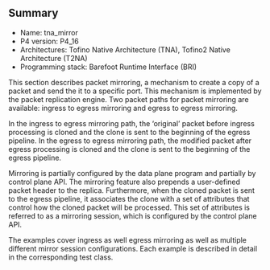 ## Summary

* Name: tna_mirror
* P4 version: P4_16
* Architectures: Tofino Native Architecture (TNA), Tofino2 Native Architecture (T2NA)
* Programming stack: Barefoot Runtime Interface (BRI)

This section describes packet mirroring, a mechanism to create a copy of a 
packet and send the it to a specific port. This mechanism is implemented by 
the packet replication engine. Two packet paths for packet mirroring are 
available: ingress to egress mirroring and egress to egress mirroring. 

In the ingress to egress mirroring path, the ‘original’ packet before ingress 
processing is cloned and the clone is sent to the beginning of the egress 
pipeline. In the egress to egress mirroring path, the modified packet after 
egress processing is cloned and the clone is sent to the beginning of the 
egress pipeline. 

Mirroring is partially configured by the data plane program and partially 
by control plane API. The mirroring feature also prepends a user-defined packet header 
to the replica. Furthermore, when the cloned packet is sent to the egress 
pipeline, it associates the clone with a set of attributes that control how the 
cloned packet will be processed. This set of attributes is referred to as a mirroring 
session, which is configured by the control plane API.

The examples cover ingress as well egress mirroring as well as multiple 
different mirror session configurations. Each example is described in detail in 
the corresponding test class.
